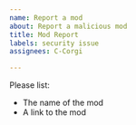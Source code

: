 ```yaml
---
name: Report a mod
about: Report a malicious mod
title: Mod Report
labels: security issue
assignees: C-Corgi

---
```


Please list:
- The name of the mod
- A link to the mod
